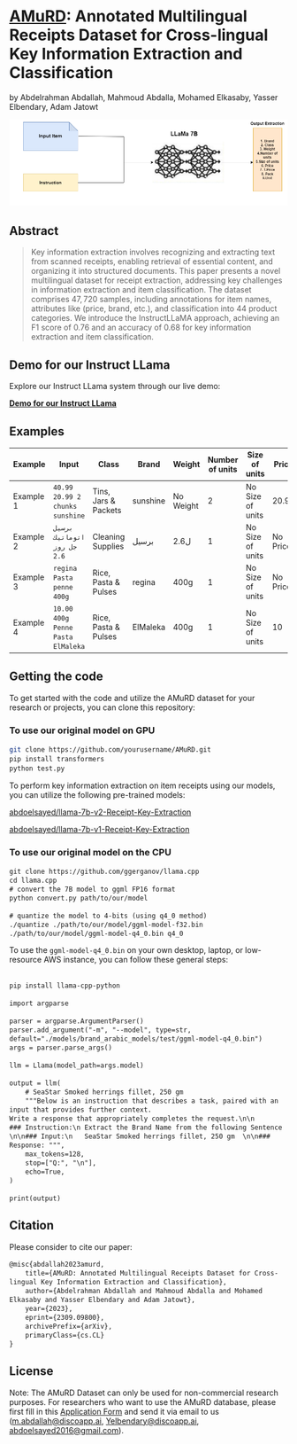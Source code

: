 # <a href="https://arxiv.org/abs/2309.09800">AMuRD</a>: Annotated Multilingual Receipts Dataset for Cross-lingual Key Information Extraction and Classification 

by
Abdelrahman Abdallah,
Mahmoud Abdalla,
Mohamed Elkasaby,
Yasser Elbendary, 
Adam Jatowt




![](images/model.png)




## Abstract

> Key information extraction involves recognizing and extracting text from scanned receipts, 
enabling retrieval of essential content, and organizing it into structured documents. 
This paper presents a novel multilingual dataset for receipt extraction, addressing key challenges in information extraction and item classification. 
The dataset comprises $47,720$ samples, including annotations for item names, attributes like (price, brand, etc.), and classification into $44$ product categories. 
We introduce the InstructLLaMA approach, achieving an F1 score of $0.76$ and an accuracy of $0.68$ for key information extraction and item classification.


## Demo for our Instruct LLama


Explore our Instruct LLama system through our live demo:

[**Demo for our Instruct LLama**](http://18.188.209.98:5053/)


## Examples

| Example | Input                                | Class                 | Brand        | Weight    | Number of units | Size of units  | Price   | T.Price | Pack   | Unit  |
| ------- | ------------------------------------ | ---------------------- | -------------| --------- | ---------------- | --------------- | ------- | ------- | ------ | ----- |
| Example 1| `40.99 20.99 2 chunks sunshine`    | Tins, Jars & Packets   | sunshine     | No Weight | 2                | No Size of units| 20.99   | 40.99   | علبة   | No Unit |
| Example 2| `برسيل اتوماتيك جل روز 2.6`      | Cleaning Supplies      | برسيل       | 2.6ل      | 1                | No Size of units| No Price| No T.Price | عبوة | ل     |
| Example 3| `regina Pasta penne 400g`           | Rice, Pasta & Pulses   | regina       | 400g      | 1                | No Size of units| No Price| No T.Price | كيس   | g     |
| Example 4| `10.00 400g Penne Pasta ElMaleka`   | Rice, Pasta & Pulses   | ElMaleka     | 400g      | 1                | No Size of units| 10      | 10      | كيس   | g     |


## Getting the code


To get started with the code and utilize the AMuRD dataset for your research or projects, you can clone this repository:

### To use our original model on GPU
```bash
git clone https://github.com/yourusername/AMuRD.git
pip install transformers
python test.py
```
To perform key information extraction on item receipts using our models, you can utilize the following pre-trained models:

[abdoelsayed/llama-7b-v2-Receipt-Key-Extraction](https://huggingface.co/abdoelsayed/llama-7b-v2-Receipt-Key-Extraction)

[abdoelsayed/llama-7b-v1-Receipt-Key-Extraction](https://huggingface.co/abdoelsayed/llama-7b-v1-Receipt-Key-Extraction)

### To use our original model on the CPU
```
git clone https://github.com/ggerganov/llama.cpp
cd llama.cpp
# convert the 7B model to ggml FP16 format
python convert.py path/to/our/model

# quantize the model to 4-bits (using q4_0 method)
./quantize ./path/to/our/model/ggml-model-f32.bin ./path/to/our/model/ggml-model-q4_0.bin q4_0
```

To use the ```ggml-model-q4_0.bin``` on your own desktop, laptop, or low-resource AWS instance, you can follow these general steps:
```

pip install llama-cpp-python

import argparse

parser = argparse.ArgumentParser()
parser.add_argument("-m", "--model", type=str, default="./models/brand_arabic_models/test/ggml-model-q4_0.bin")
args = parser.parse_args()

llm = Llama(model_path=args.model)

output = llm(
    # SeaStar Smoked herrings fillet, 250 gm
    """Below is an instruction that describes a task, paired with an input that provides further context. 
Write a response that appropriately completes the request.\n\n
### Instruction:\n Extract the Brand Name from the following Sentence \n\n### Input:\n   SeaStar Smoked herrings fillet, 250 gm  \n\n### Response: """,
    max_tokens=128,
    stop=["Q:", "\n"],
    echo=True,
)

print(output)
```
## Citation 
Please consider to cite our paper:
```
@misc{abdallah2023amurd,
    title={AMuRD: Annotated Multilingual Receipts Dataset for Cross-lingual Key Information Extraction and Classification},
    author={Abdelrahman Abdallah and Mahmoud Abdalla and Mohamed Elkasaby and Yasser Elbendary and Adam Jatowt},
    year={2023},
    eprint={2309.09800},
    archivePrefix={arXiv},
    primaryClass={cs.CL}
}
```

## License


Note: The AMuRD Dataset can only be used for non-commercial research purposes. 
For researchers who want to use the AMuRD database, please first fill
in this [Application Form](Application_Form/Application_Form_for_AMuRD.doc) 
and send it via email to us ([m.abdallah@discoapp.ai](mailto:m.abdallah@discoapp.ai), [Yelbendary@discoapp.ai](mailto:Yelbendary@discoapp.ai), [abdoelsayed2016@gmail.com](mailto:abdoelsayed2016@gmail.com)). 


